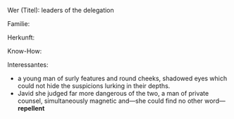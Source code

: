 Wer (Titel): leaders of the delegation

Familie:

Herkunft:

Know-How: 

Interessantes:  
- a young man of surly features and round cheeks, shadowed eyes which could not hide the suspicions lurking in their depths.
- Javid she judged far more dangerous of the two, a man of private counsel, simultaneously magnetic and—she could find no other word—**repellent**
